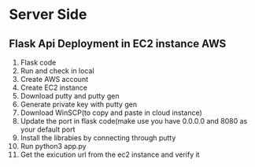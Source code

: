 # Server Side



## Flask Api Deployment in EC2 instance AWS
1. Flask code
2. Run and check in local
3. Create AWS account
4. Create EC2 instance
5. Download putty and putty gen
6. Generate private key with putty gen
7. Download WinSCP(to copy and paste in cloud instance)
8. Update the port in flask code(make use you have 0.0.0.0 and 8080 as your default port
9. Install the librabies by connecting through putty
10. Run  python3 app.py
11. Get the exicution url from the ec2 instance and verify it
